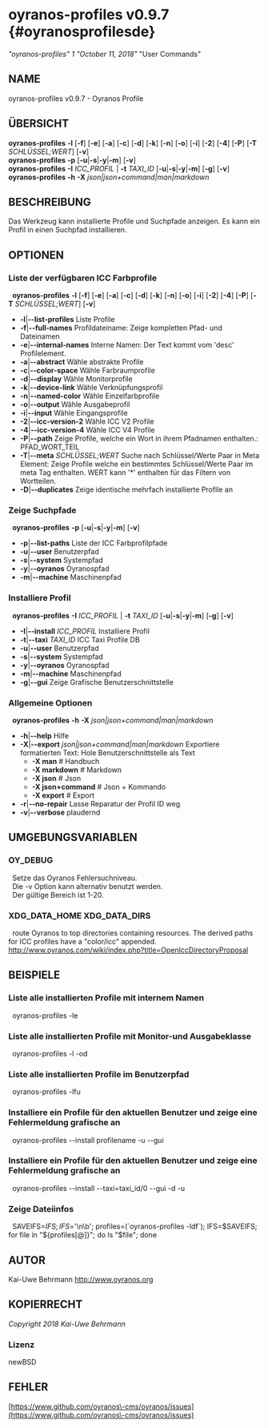 # oyranos\-profiles v0.9.7 {#oyranosprofilesde}
*"oyranos\-profiles"* *1* *"October 11, 2018"* "User Commands"
## NAME
oyranos\-profiles v0.9.7 \- Oyranos Profile
## ÜBERSICHT
**oyranos\-profiles** <strong>\-l</strong> [<strong>\-f</strong>] [<strong>\-e</strong>] [<strong>\-a</strong>] [<strong>\-c</strong>] [<strong>\-d</strong>] [<strong>\-k</strong>] [<strong>\-n</strong>] [<strong>\-o</strong>] [<strong>\-i</strong>] [<strong>\-2</strong>] [<strong>\-4</strong>] [<strong>\-P</strong>] [<strong>\-T</strong> *SCHLÜSSEL;WERT*] [<strong>\-v</strong>]
<br />
**oyranos\-profiles** <strong>\-p</strong> [<strong>\-u</strong>|<strong>\-s</strong>|<strong>\-y</strong>|<strong>\-m</strong>] [<strong>\-v</strong>]
<br />
**oyranos\-profiles** <strong>\-I</strong> *ICC\_PROFIL* | <strong>\-t</strong> *TAXI\_ID* [<strong>\-u</strong>|<strong>\-s</strong>|<strong>\-y</strong>|<strong>\-m</strong>] [<strong>\-g</strong>] [<strong>\-v</strong>]
<br />
**oyranos\-profiles** <strong>\-h</strong> <strong>\-X</strong> *json|json+command|man|markdown*
## BESCHREIBUNG
Das Werkzeug kann installierte Profile und Suchpfade anzeigen. Es kann ein Profil in einen Suchpfad installieren.
## OPTIONEN
### Liste der verfügbaren ICC Farbprofile
&nbsp;&nbsp;**oyranos\-profiles** <strong>\-l</strong> [<strong>\-f</strong>] [<strong>\-e</strong>] [<strong>\-a</strong>] [<strong>\-c</strong>] [<strong>\-d</strong>] [<strong>\-k</strong>] [<strong>\-n</strong>] [<strong>\-o</strong>] [<strong>\-i</strong>] [<strong>\-2</strong>] [<strong>\-4</strong>] [<strong>\-P</strong>] [<strong>\-T</strong> *SCHLÜSSEL;WERT*] [<strong>\-v</strong>]

* <strong>\-l</strong>|<strong>\-\-list\-profiles</strong>	Liste Profile
* <strong>\-f</strong>|<strong>\-\-full\-names</strong>	Profildateiname: Zeige kompletten Pfad\- und Dateinamen
* <strong>\-e</strong>|<strong>\-\-internal\-names</strong>	Interne Namen: Der Text kommt vom 'desc' Profilelement.
* <strong>\-a</strong>|<strong>\-\-abstract</strong>	Wähle abstrakte Profile
* <strong>\-c</strong>|<strong>\-\-color\-space</strong>	Wähle Farbraumprofile
* <strong>\-d</strong>|<strong>\-\-display</strong>	Wähle Monitorprofile
* <strong>\-k</strong>|<strong>\-\-device\-link</strong>	Wähle Verknüpfungsprofil
* <strong>\-n</strong>|<strong>\-\-named\-color</strong>	Wähle Einzelfarbprofile
* <strong>\-o</strong>|<strong>\-\-output</strong>	Wähle Ausgabeprofil
* <strong>\-i</strong>|<strong>\-\-input</strong>	Wähle Eingangsprofile
* <strong>\-2</strong>|<strong>\-\-icc\-version\-2</strong>	Wähle ICC V2 Profile
* <strong>\-4</strong>|<strong>\-\-icc\-version\-4</strong>	Wähle ICC V4 Profile
* <strong>\-P</strong>|<strong>\-\-path</strong>	Zeige Profile, welche ein Wort in ihrem Pfadnamen enthalten.: PFAD\_WORT\_TEIL
* <strong>\-T</strong>|<strong>\-\-meta</strong> *SCHLÜSSEL;WERT*	Suche nach Schlüssel/Werte Paar in Meta Element: Zeige Profile welche ein bestimmtes Schlüssel/Werte Paar im meta Tag enthalten. WERT kann '*' enthalten für das Filtern von Wortteilen.
* <strong>\-D</strong>|<strong>\-\-duplicates</strong>	Zeige identische mehrfach installierte Profile an

### Zeige Suchpfade
&nbsp;&nbsp;**oyranos\-profiles** <strong>\-p</strong> [<strong>\-u</strong>|<strong>\-s</strong>|<strong>\-y</strong>|<strong>\-m</strong>] [<strong>\-v</strong>]

* <strong>\-p</strong>|<strong>\-\-list\-paths</strong>	Liste der ICC Farbprofilpfade
* <strong>\-u</strong>|<strong>\-\-user</strong>	Benutzerpfad
* <strong>\-s</strong>|<strong>\-\-system</strong>	Systempfad
* <strong>\-y</strong>|<strong>\-\-oyranos</strong>	Oyranospfad
* <strong>\-m</strong>|<strong>\-\-machine</strong>	Maschinenpfad

### Installiere Profil
&nbsp;&nbsp;**oyranos\-profiles** <strong>\-I</strong> *ICC\_PROFIL* | <strong>\-t</strong> *TAXI\_ID* [<strong>\-u</strong>|<strong>\-s</strong>|<strong>\-y</strong>|<strong>\-m</strong>] [<strong>\-g</strong>] [<strong>\-v</strong>]

* <strong>\-I</strong>|<strong>\-\-install</strong> *ICC\_PROFIL*	Installiere Profil
* <strong>\-t</strong>|<strong>\-\-taxi</strong> *TAXI\_ID*	ICC Taxi Profile DB
* <strong>\-u</strong>|<strong>\-\-user</strong>	Benutzerpfad
* <strong>\-s</strong>|<strong>\-\-system</strong>	Systempfad
* <strong>\-y</strong>|<strong>\-\-oyranos</strong>	Oyranospfad
* <strong>\-m</strong>|<strong>\-\-machine</strong>	Maschinenpfad
* <strong>\-g</strong>|<strong>\-\-gui</strong>	Zeige Grafische Benutzerschnittstelle

### Allgemeine Optionen
&nbsp;&nbsp;**oyranos\-profiles** <strong>\-h</strong> <strong>\-X</strong> *json|json+command|man|markdown*

* <strong>\-h</strong>|<strong>\-\-help</strong>	Hilfe
* <strong>\-X</strong>|<strong>\-\-export</strong> *json|json+command|man|markdown*	Exportiere formatierten Text: Hole Benutzerschnittstelle als Text
   * <strong>\-X man</strong>		# Handbuch
   * <strong>\-X markdown</strong>		# Markdown
   * <strong>\-X json</strong>		# Json
   * <strong>\-X json+command</strong>		# Json + Kommando
   * <strong>\-X export</strong>		# Export
* <strong>\-r</strong>|<strong>\-\-no\-repair</strong>	Lasse Reparatur der Profil ID weg
* <strong>\-v</strong>|<strong>\-\-verbose</strong>	plaudernd

## UMGEBUNGSVARIABLEN
### OY\_DEBUG
&nbsp;&nbsp;Setze das Oyranos Fehlersuchniveau.
  <br />
&nbsp;&nbsp;Die \-v Option kann alternativ benutzt werden.
  <br />
&nbsp;&nbsp;Der gültige Bereich ist 1\-20.
### XDG\_DATA\_HOME XDG\_DATA\_DIRS
&nbsp;&nbsp;route Oyranos to top directories containing resources. The derived paths for ICC profiles have a "color/icc" appended. http://www.oyranos.com/wiki/index.php?title=OpenIccDirectoryProposal
## BEISPIELE
### Liste alle installierten Profile mit internem Namen
&nbsp;&nbsp;oyranos\-profiles \-le
### Liste alle installierten Profile mit Monitor\-und Ausgabeklasse
&nbsp;&nbsp;oyranos\-profiles \-l \-od
### Liste alle installierten Profile im Benutzerpfad
&nbsp;&nbsp;oyranos\-profiles \-lfu
### Installiere ein Profile für den aktuellen Benutzer und zeige eine Fehlermeldung grafische an
&nbsp;&nbsp;oyranos\-profiles \-\-install profilename \-u \-\-gui
### Installiere ein Profile für den aktuellen Benutzer und zeige eine Fehlermeldung grafische an
&nbsp;&nbsp;oyranos\-profiles \-\-install \-\-taxi=taxi\_id/0 \-\-gui \-d \-u
### Zeige Dateiinfos
&nbsp;&nbsp;SAVEIFS=$IFS ; IFS=$'\n\b'; profiles=(\`oyranos\-profiles \-ldf\`); IFS=$SAVEIFS; for file in "${profiles[@]}"; do ls "$file"; done
## AUTOR
Kai\-Uwe Behrmann http://www.oyranos.org
## KOPIERRECHT
*Copyright 2018 Kai\-Uwe Behrmann*


### Lizenz
newBSD
## FEHLER
[https://www.github.com/oyranos\-cms/oyranos/issues](https://www.github.com/oyranos\-cms/oyranos/issues)

